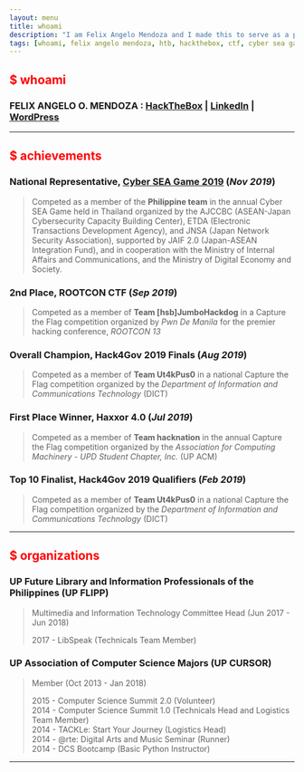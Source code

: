 ```yaml
---
layout: menu
title: whoami
description: "I am Felix Angelo Mendoza and I made this to serve as a platform for me to post solutions to challenges I've completed and to write and discuss security-related topics that have interested me."
tags: [whoami, felix angelo mendoza, htb, hackthebox, ctf, cyber sea game, cyber sea games, 2019, linkedin, hackstreetboys, philippines, ph]
---
```


## <span style="color:red">$ whoami</span>

### __FELIX ANGELO O. MENDOZA__ : [HackTheBox](https://www.hackthebox.eu/profile/50201) | [LinkedIn](https://www.linkedin.com/in/faomendoza/) | [WordPress](https://fiftyliterbox.wordpress.com/)

---

## <span style="color:red">$ achievements</span>

### __National Representative, [Cyber SEA Game 2019]({{site.url}}/chals/ctf/2019-CyberSEAGame.html)__ (_Nov 2019_)
> Competed as a member of the __Philippine team__ in the annual Cyber SEA Game held in Thailand organized by the AJCCBC (ASEAN-Japan Cybersecurity Capacity Building Center), ETDA (Electronic Transactions Development Agency), and JNSA (Japan Network Security Association), supported by JAIF 2.0 (Japan-ASEAN Integration Fund), and in cooperation with the Ministry of Internal Affairs and Communications, and the Ministry of Digital Economy and Society. 

### __2nd Place, ROOTCON CTF__ (_Sep 2019_)
> Competed as a member of __Team [hsb]JumboHackdog__ in a Capture the Flag competition organized by _Pwn De Manila_ for the premier hacking conference, _ROOTCON 13_

### __Overall Champion, Hack4Gov 2019 Finals__ (_Aug 2019_)
> Competed as a member of __Team Ut4kPus0__ in a national Capture the Flag competition organized by the _Department of Information and Communications Technology_ (DICT)

### __First Place Winner, Haxxor 4.0__ (_Jul 2019_)
> Competed as a member of __Team hacknation__ in the annual Capture the Flag competition organized by the _Association for Computing Machinery - UPD Student Chapter, Inc._ (UP ACM)

### __Top 10 Finalist, Hack4Gov 2019 Qualifiers__ (_Feb 2019_)
> Competed as a member of __Team Ut4kPus0__ in a national Capture the Flag competition organized by the _Department of Information and Communications Technology_ (DICT)

---

## <span style="color:red">$ organizations</span>

### UP Future Library and Information Professionals of the Philippines (UP FLIPP) 
> Multimedia and Information Technology Committee Head (Jun 2017 - Jun 2018)
>
> 2017 - LibSpeak (Technicals Team Member) 


### UP Association of Computer Science Majors (UP CURSOR)
> Member (Oct 2013 - Jan 2018)
>
> 2015 - Computer Science Summit 2.0 (Volunteer)<br/>
> 2014 - Computer Science Summit 1.0 (Technicals Head and Logistics Team Member)<br/>
> 2014 - TACKLe: Start Your Journey (Logistics Head)<br/>
> 2014 - @rte: Digital Arts and Music Seminar (Runner)<br/>
> 2014 - DCS Bootcamp (Basic Python Instructor)

---
